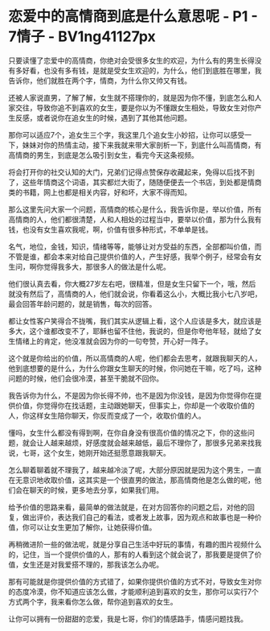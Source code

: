 # 恋爱中的高情商到底是什么意思呢 - P1 - 7情子 - BV1ng41127px

只要读懂了恋爱中的高情商，你绝对会受很多女生的欢迎，为什么有的男生长得没有多好看，也没有多有钱，是就是受女生欢迎的，为什么，他们到底胜在哪里，我告诉你，他们就胜在两个字，情商，为什么你又帅又有钱。

还被人家说直男，了解了解，女生就不搭理你的，就是因为你不懂，到底怎么和人家交往，导致你追不到喜欢的女生，要是你以为不懂跟女生相处，导致女生对你产生反感，或者说你在追女生的时候，遇到了其他其他问题。

那你可以适应7个，追女生三个字，我这里几个追女生小妙招，让你可以感受一下，妹妹对你的热情主动，接下来我就来带大家剖析一下，到底什么叫高情商，有高情商的男生，到底是怎么吸引到女生，看完今天这条视频。

将会打开你的社交认知的大门，兄弟们记得点赞保存收藏起来，免得以后找不到了，这些年情商这个词语，其实都烂大街了，随随便便去一个书店，到处都是情商类的书籍，网上也都是相关内容，好和坏，大家不得而知。

那么这里先问大家一个问题，高情商的核心是什么，我告诉你是，举以价值，所有高情商的人，他们都很清楚，人和人相处的过程当中，要举以价值，那为什么我有钱，也没有女生喜欢我呢，啊，价值有很多种形式，不单单是钱。

名气，地位，金钱，知识，情绪等等，能够让对方受益的东西，全部都叫价值，而不管是谁，都会本来对给自己提供价值的人，产生好感，我举个例子，经常会有女生问，啊你觉得我多大，那很多人的做法是什么呢。

他们很认真去看，你大概27岁左右吧，很精准，但是女生只留下一个，哦，然后就没有然后了，高情商的人，他们就会说，你看着这么小，大概比我小七八岁吧，最会回答年龄问题的，就是销售，每次的回答。

都让女性客户笑得合不拢嘴，我们其实从逻辑上看，这个人应该是多大，就应该是多大，这个谁都改变不了，耶稣也留不住他，我说的，但是你夸他年轻，就给了女生情绪上的肯定，他没准就会因为你的一句夸赞，开心好一阵子。

这个就是你给出的价值，所以高情商的人呢，他们都会去思考，就跟我聊天的人，他到底想要的是什么，为什么你跟女生聊天的时候，你问她在干嘛，吃了吗，这种问题的时候，他们会很冷漠，甚至干脆就不回你。

我告诉你为什么，不是因为你长得不帅，也不是因为你没钱，是因为你觉得你在提供价值，你觉得你在找话题，主动跟她聊天，但事实上，你却是一个收取价值的人，你这样女生陪你聊天，你反而变成了一个，收取价值的人。

懂吗，女生什么都没有得到啊，在你自身没有很高价值的情况之下，你的这些问题，就会让人越来越烦，好感度就会越来越低，最后不理你了，那很多兄弟来找我说，七哥，这个女生，她刚开始还挺愿意跟我聊天。

怎么聊着聊着就不理我了，越来越冷淡了呢，大部分原因就是因为这个男生，一直在无意识地收取价值，这其实是一个很直男的做法，那高情商他是怎么做的呢，他们会在聊天的时候，更多地去分享，如果我们用。

给予价值的思路来看，最简单的做法就是，在对方回答你的问题之后，对他的回复，做出评价，表达我们自己的看法，或者发上故事，因为观点和故事也是一种价值，你可以让女生更加了解你，让她获得价值。

再稍微进阶一些的做法呢，就是分享自己生活中好玩的事情，有趣的图片视频什么的，记住，当一个提供价值的人，那有的人看到这个就会说了，那我要是提供了价值，女生还是对我爱搭不理的，那我该怎么办呢。

那有可能就是你提供价值的方式错了，如果你提供价值的方式不对，导致女生对你的态度冷漠，你不知道应该怎么做，才能顺利追到喜欢的女生，那你可以实行7个方式两个字，我来看你怎么做，帮你追到喜欢的女生。

让你可以拥有一份甜甜的恋爱，我是七哥，你们的情感路手，情感问题找我。